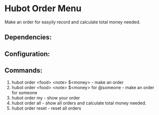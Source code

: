 # Hubot Order Menu

Make an order for easyily record and calculate total money needed.

## Dependencies:
 
## Configuration:

## Commands:
1. hubot order \<food\> \<note\> $\<money\> - make an order
2. hubot order \<food\> \<note\> $\<money\> for @someone - make an order for someone
3. hubot order my - show your order
4. hubot order all - show all orders and calculate total money needed.
5. hubot order reset - reset all orders